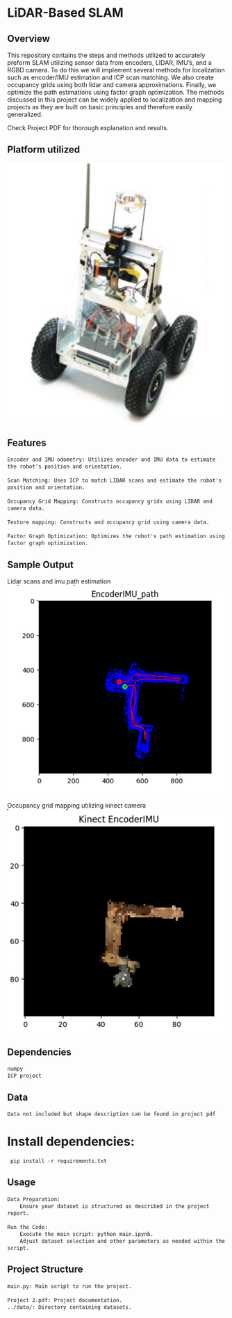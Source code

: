 # LiDAR-Based SLAM 
## Overview

This repository contains the steps and methods utilized to accurately preform 
SLAM utilizing sensor data from encoders, LIDAR, IMU’s, and a RGBD camera. To do 
this we will implement several methods for localization such as encoder/IMU estimation 
and ICP scan matching. We also create occupancy grids using both lidar and 
camera approximations. Finally, we optimize the path estimations using factor 
graph optimization. The methods discussed in this project can be widely applied to 
localization and mapping projects as they are built on basic principles and therefore 
easily generalized.

Check Project PDF for thorough explanation and results. 
## Platform utilized 

![](./image.png)

## Features

    Encoder and IMU odometry: Utilizes encoder and IMU data to estimate the robot's position and orientation.

    Scan Matching: Uses ICP to match LIDAR scans and estimate the robot's position and orientation.
    
    Occupancy Grid Mapping: Constructs occupancy grids using LIDAR and camera data.

    Texture mapping: Constructs and occupancy grid using camera data.

    Factor Graph Optimization: Optimizes the robot's path estimation using factor graph optimization.

## Sample Output

Lidar scans and imu path estimation
![](./image3.png)

Occupancy grid mapping utilizing kinect camera
![](./image2.png)

   
## Dependencies

    numpy
    ICP project

## Data 

    Data not included but shape description can be found in project pdf 

# Install dependencies:


     pip install -r requirements.txt


## Usage

    Data Preparation:
        Ensure your dataset is structured as described in the project report.

    Run the Code:
        Execute the main script: python main.ipynb.
        Adjust dataset selection and other parameters as needed within the script.

## Project Structure

    main.py: Main script to run the project.

    Project 2.pdf: Project documentation.
    ../data/: Directory containing datasets.